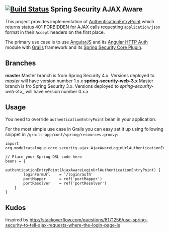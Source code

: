 [![Build Status](https://travis-ci.org/MetadataConsulting/spring-security-ajax-aware.svg?branch=master)](https://travis-ci.org/MetadataConsulting/spring-security-ajax-aware)
Spring Security AJAX Aware
------------------------------------

This project provides implementation of [AuthenticationEntryPoint](http://docs.spring.io/spring-security/site/docs/3.0.x/apidocs/org/springframework/security/web/AuthenticationEntryPoint.html)
which returns status 401 FORBIDDEN for AJAX calls requesting `application/json` format in their `Accept` headers on the first place.

The primary use case is to use [AngularJS](https://angularjs.org) and its [Angular HTTP Auth](https://github.com/witoldsz/angular-http-auth) module
with [Grails](http://grails.org) framework and its [Spring Security Core Plugin](http://grails.org/plugin/spring-security-core). 

## Branches

**master** Master branch is from Spring Security 4.x. Versions deployed to _master_ will have version number 1.x.x
**spring-security-web-3.x** Master branch is fro Spring Security 3.x. Versions deployed to _spring-security-web-3.x__ will have version number 0.x.x

## Usage
You need to override `authenticationEntryPoint` bean in your application.

For the most simple use case in Grails you can easy set it up using following snippet in `/grails-app/conf/spring/resources.groovy`:

```
import org.modelcatalogue.core.security.ajax.AjaxAwareLoginUrlAuthenticationEntryPoint

// Place your Spring DSL code here
beans = {
    authenticationEntryPoint(AjaxAwareLoginUrlAuthenticationEntryPoint) {
        loginFormUrl    = '/login/auth'
        portMapper      = ref('portMapper')
        portResolver    = ref('portResolver')
    }
}
```


## Kudos
Inspired by http://stackoverflow.com/questions/8171256/use-spring-security-to-tell-ajax-requests-where-the-login-page-is
